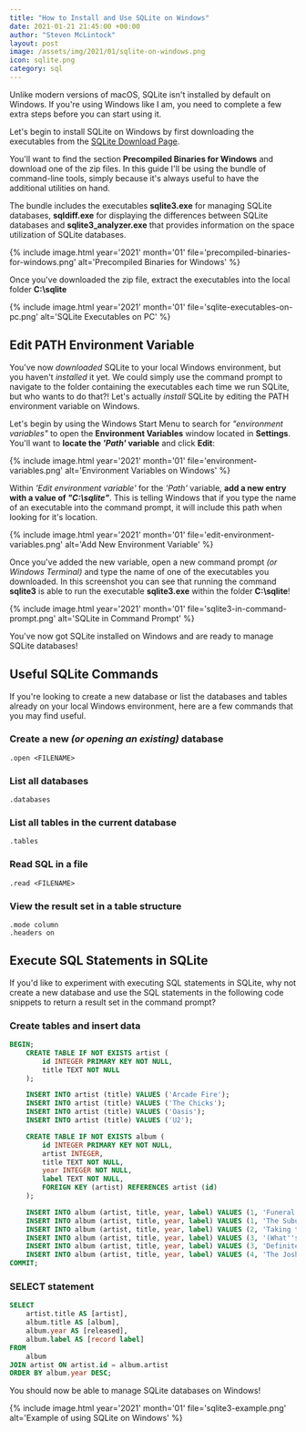 ```yaml
---
title: "How to Install and Use SQLite on Windows"
date: 2021-01-21 21:45:00 +00:00
author: "Steven McLintock"
layout: post
image: /assets/img/2021/01/sqlite-on-windows.png
icon: sqlite.png
category: sql
---
```


Unlike modern versions of macOS, SQLite isn't installed by default on Windows. If you're using Windows 
like I am, you need to complete a few extra steps before you can start using it.

Let's begin to install SQLite on Windows by first downloading the executables from the 
[SQLite Download Page](https://www.sqlite.org/download.html).

You'll want to find the section **Precompiled Binaries for Windows** and download one of the zip files. In this 
guide I'll be using the bundle of command-line tools, simply because it's always useful to have the 
additional utilities on hand.

The bundle includes the executables **sqlite3.exe** for managing SQLite databases, **sqldiff.exe** for 
displaying the differences between SQLite databases and **sqlite3_analyzer.exe** that provides 
information on the space utilization of SQLite databases.

{%
    include image.html
    year='2021'
    month='01'
    file='precompiled-binaries-for-windows.png'
    alt='Precompiled Binaries for Windows'
%}

Once you've downloaded the zip file, extract the executables into the local folder **C:\sqlite**

{%
    include image.html
    year='2021'
    month='01'
    file='sqlite-executables-on-pc.png'
    alt='SQLite Executables on PC'
%}

## Edit PATH Environment Variable

You've now *downloaded* SQLite to your local Windows environment, but you haven't *installed* it yet. We could simply use the command prompt to navigate to the folder containing the executables each time we run SQLite, but who wants to do that?! Let's actually *install* SQLite by editing the PATH environment variable on Windows.

Let's begin by using the Windows Start Menu to search for *"environment variables"* to open the **Environment Variables** window located in **Settings**. You'll want to **locate the *'Path'* variable** and click **Edit**:

{%
    include image.html
    year='2021'
    month='01'
    file='environment-variables.png'
    alt='Environment Variables on Windows'
%}

Within *'Edit environment variable'* for the *'Path'* variable, **add a new entry with a value of *"C:\sqlite"***. This is telling Windows that if you type the name of an executable into the command prompt, it will include this path when looking for it's location.

{%
    include image.html
    year='2021'
    month='01'
    file='edit-environment-variables.png'
    alt='Add New Environment Variable'
%}

Once you've added the new variable, open a new command prompt *(or Windows Terminal)* and type the name of one of the executables you downloaded. In this screenshot you can see that running the command **sqlite3** is able to run the executable **sqlite3.exe** within the folder **C:\sqlite**!

{%
    include image.html
    year='2021'
    month='01'
    file='sqlite3-in-command-prompt.png'
    alt='SQLite in Command Prompt'
%}

You've now got SQLite installed on Windows and are ready to manage SQLite databases!

## Useful SQLite Commands

If you're looking to create a new database or list the databases and tables already on your local Windows environment, here are a few commands that you may find useful.

### Create a new *(or opening an existing)* database
```terminal
.open <FILENAME>
```

### List all databases
```terminal
.databases
```

### List all tables in the current database
```terminal
.tables
```

### Read SQL in a file
```terminal
.read <FILENAME>
```

### View the result set in a table structure
```terminal
.mode column
.headers on
```

## Execute SQL Statements in SQLite

If you'd like to experiment with executing SQL statements in SQLite, why not create a new database and use the SQL statements in the following code snippets to return a result set in the command prompt?

### Create tables and insert data
```sql
BEGIN;
    CREATE TABLE IF NOT EXISTS artist (
        id INTEGER PRIMARY KEY NOT NULL,
        title TEXT NOT NULL
    );

    INSERT INTO artist (title) VALUES ('Arcade Fire');
    INSERT INTO artist (title) VALUES ('The Chicks');
    INSERT INTO artist (title) VALUES ('Oasis');
    INSERT INTO artist (title) VALUES ('U2');

    CREATE TABLE IF NOT EXISTS album (
        id INTEGER PRIMARY KEY NOT NULL,
        artist INTEGER,
        title TEXT NOT NULL,
        year INTEGER NOT NULL,
        label TEXT NOT NULL,
        FOREIGN KEY (artist) REFERENCES artist (id)
    );

    INSERT INTO album (artist, title, year, label) VALUES (1, 'Funeral', 2004, 'Rough Trade Records');
    INSERT INTO album (artist, title, year, label) VALUES (1, 'The Suburbs', 2010, 'Merge Records');
    INSERT INTO album (artist, title, year, label) VALUES (2, 'Taking the Long Way', 2006, 'Sony Music Nashville');
    INSERT INTO album (artist, title, year, label) VALUES (3, '(What''s the Story) Morning Glory?', 1995, 'Creation Records');
    INSERT INTO album (artist, title, year, label) VALUES (3, 'Definitely Maybe', 1994, 'Creation Records');
    INSERT INTO album (artist, title, year, label) VALUES (4, 'The Joshua Tree', 1987, 'Island Records');
COMMIT;
```

### SELECT statement
```sql
SELECT
    artist.title AS [artist], 
    album.title AS [album],
    album.year AS [released],
    album.label AS [record label]
FROM
    album
JOIN artist ON artist.id = album.artist
ORDER BY album.year DESC;
```

You should now be able to manage SQLite databases on Windows!

{%
    include image.html
    year='2021'
    month='01'
    file='sqlite3-example.png'
    alt='Example of using SQLite on Windows'
%}